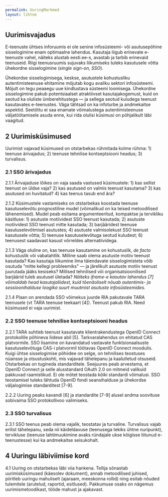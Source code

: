 ```yaml
---
permalink: UuringMarkmed
layout: lihtne
---
```


## Uurimisvajadus

E-teenuste ühtses inforuumis ei ole senine infosüsteemi- või asutusepõhine sisselogimine enam optimaalne lahendus. Kasutaja liigub erinevate e-teenuste vahel, näiteks alustab eesti.ee-s, avastab ja tarbib erinevaid teenuseid. Riigi teenusruumis sujuvaks liikumiseks tuleks kasutusele võtta ühekordne sisselogimine (_single sign-on, SSO_).

Ühekordse sisselogimisega, keskse, asutustele kohustusliku autentimisteenuse ehitamine mõjutab kogu avaliku sektori infosüsteemi. Mõjult on tegu peaaegu uue kindlustava süsteemi loomisega. Ühekordne sisselogimine pakub potentsiaalset atraktiivset kasutajakogemust, kuid on seotud ka oluliste ümberehitustega &mdash; ja sellega seotud kuludega teenust kasutavates e-teenustes. Väga tähtsad on ka infoturbe ja andmekaitse aspektid. Seetõttu ei saa enamate võimalustega autentimisteenuse väljatöötamisele asuda enne, kui rida olulisi küsimusi on põhjalikult läbi vaagitud.

## 2 Uurimisküsimused

Uurimist vajavad küsimused on otstarbekas rühmitada kolme rühma: 1) teenuse ärivajadus; 2) teenuse tehnilise kontseptsiooni headus; 3) turvalisus.

### 2.1 SSO ärivajadus

2.1.1 Ärivajaduse lõikes on vaja saada vastused küsimustele: 1) kas sellist teenust on üldse vaja? 2) kas asutused on valmis teenust kasutama? 3) kas asutused on huvitatud? 4) kas teenus tasub end ära?

2.1.2 Küsimustele vastamiseks on otstarbekas koostada teenuse kasutuselevõtu prognostiline mudel (võimalikud on ka teised metoodilised lähenemised). Mudel peab esitama argumenteeritud, kompaktse ja tervikliku käsitluse: 1) asutuste motiividest SSO teenust kasutada; 2) asutuste motiividest SSO teenust mitte kasutada; 3) barjääridest teenuse kasutuselevõtmisel asutustes; 4) asutuste valmisolekust SSO teenust kasutusele võtta; 5)  teenuse kasutuselevõtuga seotud kuludest; 6) teenusest saadavast kasust võrreldes alternatiividega.

2.1.3 Väga oluline on, kas teenuse kasutamine on kohustuslik, _de facto_ kohustuslik või vabatahtlik. Milline saab olema asutuste motiiv teenust kasutada? Kas kasutaja liikumine ilma täiendavate sisselogimisteta võib osutuda "mitte kellegi probleemiks" &mdash; ja järelikult asutuste motiiv teenust juurutada jääks kesiseks? Millised tehnilised või organisatsioonilised barjäärid tuleb asutusel ületada? _Näiteks iframe-e kasutav lahendus [7] võimaldab head kasutajaliidest, kuid tõenäoliselt nõuab autentimis- ja sessioonihalduse loogika suurt muutmist asutuste infosüsteemides._

2.1.4 Plaan on arendada SSO võimekus juurde RIA pakutavale TARA teenusele (vt TARA teenuse teekaart [4]). Teenust pakub RIA. Need küsimused ei vaja uurimist.

### 2.2 SSO teenuse tehnilise kontseptsiooni headus

2.2.1 TARA suhtleb teenust kasutavate klientrakendustega OpenID Connect protokollile põhineva liidese abil [5]. Tarkvaralahendus on ehitatud CAS platvormile. SSO lisamine on kavandatud vastavate funktsionaalsuste kasutuselevõtuga CAS-i platvormil töötavas OpenID Connect moodulis. Kuigi ühtse sisselogimise põhiidee on selge, on tehnilises teostuses nüansse ja otsustuskohti, mis vajavad tähelepanu ja kaalutletud otsuseid. Otstarbekas on tugineda standarditele. Seejuures peab arvestama, et OpenID Connect ja selle alusstandard OAuth 2.0 on mitmeid valikuid pakkuvad raamistikud. Ei ole mõtet teostada kõiki standardi võimalusi. SSO teostamisel tuleks lähtuda OpenID fondi seansihalduse ja ühekordse väljalogimise standarditest [7-9].

2.2.2 Uuring peaks kavandi [6] ja standardite [7-9] alusel andma soovituse sobivaima SSO protokollivoo valimiseks.

### 2.3 SSO turvalisus

2.3.1 SSO teenus peab olema vajalik, teostatav ja turvaline. Turvalisus vajab erilist tähelepanu, seda nii käideldavuse (teenusega tekiks ühtne nuripunkt), tervikluse (teenuse lahtimuukimine avaks ründajale ukse kõigisse liitunud e-teenustesse) kui ka andmekaitse seisukohalt.

## 4 Uuringu läbiviimise kord

4.1 Uuring on otstarbekas läbi viia hankena. Tellija sõnastab uurimisküsimused (käesolev dokument), annab metoodilised juhised, piiritleb uuringu mahuliselt (ajaraam, meeskonna rollid) ning esitab nõuded tulemitele (arutelud, raportid, esitlused). Pakkumuse osaks on nägemus uurimismetoodikast, tööde mahust ja ajakavast.
